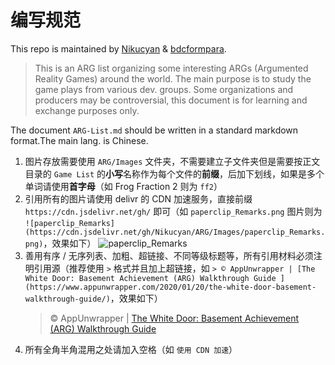 # 编写规范

This repo is maintained by [Nikucyan](https://github.com/Nikucyan) & [bdcformpara](https://github.com/bdcformpara).

> This is an ARG list organizing some interesting ARGs (Argumented Reality Games) around the world. The main purpose is to study the game plays from various dev. groups. Some organizations and producers may be controversial, this document is for learning and exchange purposes only.

The document `ARG-List.md` should be written in a standard markdown format.The main lang. is Chinese.

1.  图片存放需要使用 `ARG/Images` 文件夹，不需要建立子文件夹但是需要按正文目录的 `Game List` 的**小写**名称作为每个文件的**前缀**，后加下划线，如果是多个单词请使用**首字母**（如 Frog Fraction 2 则为 `ff2`）
2.  引用所有的图片请使用 delivr 的 CDN 加速服务，直接前缀 `https://cdn.jsdelivr.net/gh/` 即可（如 `paperclip_Remarks.png` 图片则为 `![paperclip_Remarks](https://cdn.jsdelivr.net/gh/Nikucyan/ARG/Images/paperclip_Remarks.png)`，效果如下）
    ![paperclip_Remarks](https://cdn.jsdelivr.net/gh/Nikucyan/ARG/Images/paperclip_Remarks.png)
3.  善用有序 / 无序列表、加粗、超链接、不同等级标题等，所有引用材料必须注明引用源（推荐使用 `>` 格式并且加上超链接，如 `> © AppUnwrapper | [The White Door: Basement Achievement (ARG) Walkthrough Guide ](https://www.appunwrapper.com/2020/01/20/the-white-door-basement-walkthrough-guide/)`，效果如下）
    > © AppUnwrapper | [The White Door: Basement Achievement (ARG) Walkthrough Guide ](https://www.appunwrapper.com/2020/01/20/the-white-door-basement-walkthrough-guide/)
4.  所有全角半角混用之处请加入空格（如 `使用 CDN 加速`）
